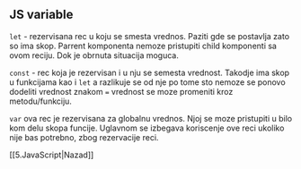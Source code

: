 ## JS variable


`let` -  rezervisana rec u koju se smesta vrednos.  Paziti gde se postavlja zato so ima skop. Parrent komponenta nemoze pristupiti child komponenti sa ovom reciju. Dok je obrnuta situacija moguca.

`const` - rec koja je rezervisan i u nju se semesta vrednost. Takodje ima skop u funkcijama kao i `let` a razlikuje se od nje po tome sto nemoze se ponovo dodeliti vrednost znakom `=`  vrednost se moze promeniti kroz metodu/funkciju.

`var` ova rec je rezervisana za globalnu vrednos. Njoj se moze pristupiti u bilo kom delu skopa funcije. Uglavnom se izbegava koriscenje ove reci ukoliko nije bas potrebno, zbog rezervacije reci. 

[[5.JavaScript|Nazad]]
